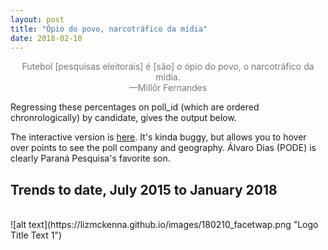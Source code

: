 ```yaml
---
layout: post
title: "Ópio do povo, narcotráfico da mídia"
date: 2018-02-10
---
```

<center><font color="#787878">Futebol [pesquisas eleitorais] é [são] o ópio do povo, o narcotráfico da mídia. <br>
		—Millôr Fernandes
		</font></center>
<p> Regressing these percentages on poll_id (which are ordered chronrologically) by candidate, gives the output below.</p>
<p> The interactive version is <a href="http://rpubs.com/lizmckenna/359463">here</a>. It's kinda buggy, but allows you to hover over points to see the poll company and geography. Álvaro Dias (PODE) is clearly Paraná Pesquisa's favorite son.</p>
<h2> Trends to date, July 2015 to January 2018 </h2>
<br>
 ![alt text](https://lizmckenna.github.io/images/180210_facetwap.png "Logo Title Text 1")
 <br>
